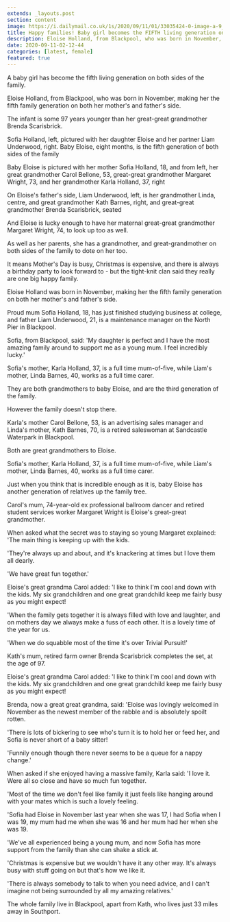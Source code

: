 ```yaml
---
extends: _layouts.post
section: content
image: https://i.dailymail.co.uk/1s/2020/09/11/01/33035424-0-image-a-9_1599784836621.jpg 
title: Happy families! Baby girl becomes the FIFTH living generation on both sides of her family 
description: Eloise Holland, from Blackpool, who was born in November, making her the fifth family generation on both her mothers and fathers side. 
date: 2020-09-11-02-12-44 
categories: [latest, female] 
featured: true 
--- 
```

A baby girl has become the fifth living generation on both sides of the family. 

Eloise Holland, from Blackpool, who was born in November, making her the fifth family generation on both her mother's and father's side. 

The infant is some 97 years younger than her great-great grandmother Brenda Scarisbrick.

Sofia Holland, left, pictured with her daughter Eloise and her partner Liam Underwood, right. Baby Eloise, eight months, is the fifth generation of both sides of the family

Baby Eloise is pictured with her mother Sofia Holland, 18, and from left, her great grandmother Carol Bellone, 53, great-great grandmother Margaret Wright, 73, and her grandmother Karla Holland, 37, right  

On Eloise's father's side, Liam Underwood, left, is her grandmother Linda, centre, and great grandmother Kath Barnes, right, and great-great grandmother Brenda Scarisbrick, seated

And Eloise is lucky enough to have her maternal great-great grandmother Margaret Wright, 74, to look up too as well.

As well as her parents, she has a grandmother, and great-grandmother on both sides of the family to dote on her too.

It means Mother's Day is busy, Christmas is expensive, and there is always a birthday party to look forward to - but the tight-knit clan said they really are one big happy family.

Eloise Holland was born in November, making her the fifth family generation on both her mother's and father's side.

Proud mum Sofia Holland, 18, has just finished studying business at college, and father Liam Underwood, 21, is a maintenance manager on the North Pier in Blackpool.

Sofia, from Blackpool, said: 'My daughter is perfect and I have the most amazing family around to support me as a young mum. I feel incredibly lucky.'

Sofia's mother, Karla Holland, 37, is a full time mum-of-five, while Liam's mother, Linda Barnes, 40, works as a full time carer.

They are both grandmothers to baby Eloise, and are the third generation of the family.

However the family doesn't stop there.

Karla's mother Carol Bellone, 53, is an advertising sales manager and Linda's mother, Kath Barnes, 70, is a retired saleswoman at Sandcastle Waterpark in Blackpool.

Both are great grandmothers to Eloise.

Sofia's mother, Karla Holland, 37, is a full time mum-of-five, while Liam's mother, Linda Barnes, 40, works as a full time carer.

Just when you think that is incredible enough as it is, baby Eloise has another generation of relatives up the family tree.

Carol's mum, 74-year-old ex professional ballroom dancer and retired student services worker Margaret Wright is Eloise's great-great grandmother.

When asked what the secret was to staying so young Margaret explained: 'The main thing is keeping up with the kids.

'They're always up and about, and it's knackering at times but I love them all dearly.

'We have great fun together.'

Eloise's great grandma Carol added: 'I like to think I'm cool and down with the kids. My six grandchildren and one great grandchild keep me fairly busy as you might expect!

'When the family gets together it is always filled with love and laughter, and on mothers day we always make a fuss of each other. It is a lovely time of the year for us.

'When we do squabble most of the time it's over Trivial Pursuit!'

Kath's mum, retired farm owner Brenda Scarisbrick completes the set, at the age of 97.

Eloise's great grandma Carol added: 'I like to think I'm cool and down with the kids. My six grandchildren and one great grandchild keep me fairly busy as you might expect!

Brenda, now a great great grandma, said: 'Eloise was lovingly welcomed in November as the newest member of the rabble and is absolutely spoilt rotten.

'There is lots of bickering to see who's turn it is to hold her or feed her, and Sofia is never short of a baby sitter!

'Funnily enough though there never seems to be a queue for a nappy change.'

When asked if she enjoyed having a massive family, Karla said: 'I love it. Were all so close and have so much fun together.

'Most of the time we don't feel like family it just feels like hanging around with your mates which is such a lovely feeling.

'Sofia had Eloise in November last year when she was 17, I had Sofia when I was 19, my mum had me when she was 16 and her mum had her when she was 19.

'We've all experienced being a young mum, and now Sofia has more support from the family than she can shake a stick at.

'Christmas is expensive but we wouldn't have it any other way. It's always busy with stuff going on but that's how we like it.

'There is always somebody to talk to when you need advice, and I can't imagine not being surrounded by all my amazing relatives.'

The whole family live in Blackpool, apart from Kath, who lives just 33 miles away in Southport.

